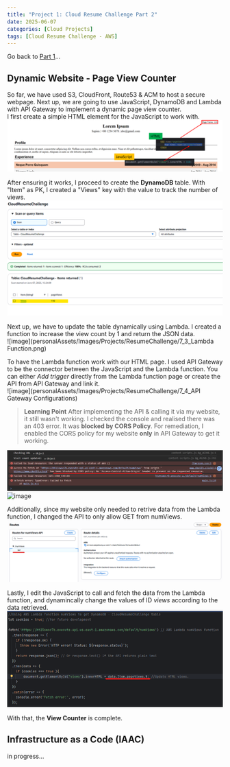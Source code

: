 ```yaml
---
title: "Project 1: Cloud Resume Challenge Part 2"
date: 2025-06-07
categories: [Cloud Projects]
tags: [Cloud Resume Challenge - AWS]
---
```

Go back to [Part 1](https://c-kq.github.io/posts/CloudResumeChallenge-Part1/)...
   
  
## Dynamic Website - Page View Counter
So far, we have used S3, CloudFront, Route53 & ACM to host a secure webpage. Next up, we are going to use JavaScript, DynamoDB and Lambda with API Gateway to implement a dynamic page view counter.  
I first create a simple HTML element for the JavaScript to work with.  
![image](personalAssets/Images/Projects/ResumeChallenge/7_1_JavaScript_PageViews.png)
  
After ensuring it works, I proceed to create the **DynamoDB** table. With "Item" as PK, I created a "Views" key with the value to track the number of views.  
![image](personalAssets/Images/Projects/ResumeChallenge/7_2_DynamoDB.png)
  
Next up, we have to update the table dynamically using Lambda. I created a function to increase the view count by 1 and return the JSON data.  
![image](personalAssets/Images/Projects/ResumeChallenge/7_3_Lambda Function.png)
  
To have the Lambda function work with our HTML page. I used API Gateway to be the connector between the JavaScript and the Lambda function. You can either _Add trigger_ directly from the Lambda function page or create the API from API Gateway and link it.  
![image](personalAssets/Images/Projects/ResumeChallenge/7_4_API Gateway Configurations)
  
>**Learning Point**
After implementing the API & calling it via my website, it still wasn't working. I checked the console and realised there was an 403 error. It was **blocked by CORS Policy**. For remediation, I enabled the CORS policy for my website **only** in API Gateway to get it working.  

![image](personalAssets/Images/Projects/ResumeChallenge/7_5_LearningPoint_CORS.png)
![image](personalAssets/Images/Projects/ResumeChallenge/7_5_LearningPoint_CORSEnabled)
  
Additionally, since my website only needed to retrive data from the Lambda function, I changed the API to only allow GET from numViews.  
![image](personalAssets/Images/Projects/ResumeChallenge/7_6_APIGateway_Getonly.png)
  
Lastly, I edit the JavaScript to call and fetch the data from the Lambda function, and dynamincally change the values of ID _views_ according to the data retrieved.  
![image](personalAssets/Images/Projects/ResumeChallenge/7_7_JavascriptUpdate.png)
  
With that, the **View Counter** is complete.  
  
  
## Infrastructure as a Code (IAAC)  
  
in progress...




